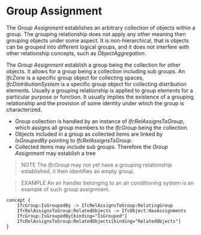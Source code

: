 Group Assignment
================

The _Group Assignment_ establishes an arbitrary collection of objects within a group. The grouping relationship does not apply any other meaning then grouping objects under some aspect. It is non-hierarchical, that is objects can be grouped into different logical groups, and it does not interfere with other relationship concepts, such as _ObjectAggregation_.

The _Group Assignment_ establish a group being the collection for other objects. It allows for a group being a collection including sub groups. An _IfcZone_ is a specific group object for collecting spaces, _IfcDistributionSystem_ is a specific group object for collecting distribution elements. Usually a grouping relationship is applied to group elements for a particular purpose or function. It usually implies the existence of a grouping relationship and the provision of some identity under which the group is characterized.

* Group collection is handled by an instance of _IfcRelAssignsToGroup_, which assigns all group members to the _IfcGroup_ being the collection.
* Objects included in a group as collected items are linked by _IsGroupedBy_ pointing to _IfcRelAssignsToGroup_.
* Collected items may include sub groups. Therefore the _Group Assignment_ may establish a tree

> NOTE The _IfcGroup_ may not yet have a grouping relationship established, it then identifies an empty group.

> EXAMPLE An air handler belonging to an air conditioning system is an example of such group assignment.

```
concept {
    IfcGroup:IsGroupedBy -> IfcRelAssignsToGroup:RelatingGroup
    IfcRelAssignsToGroup:RelatedObjects -> IfcObject:HasAssignments
    IfcGroup:IsGroupedBy[binding="IsGrouped"]
    IfcRelAssignsToGroup:RelatedObjects[binding="RelatedObjects"]
}
```
